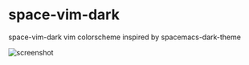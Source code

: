 # space-vim-dark
space-vim-dark vim colorscheme inspired by spacemacs-dark-theme

![screenshot](screenshot.png)
